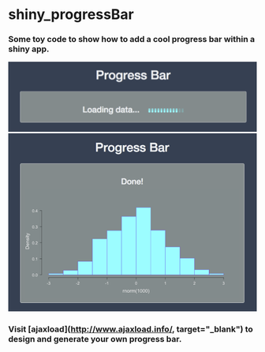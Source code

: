 # shiny_progressBar
### Some toy code to show how to add a cool progress bar within a shiny app.
![alt tag](https://github.com/fredcommo/shiny_progressBar/blob/master/screenshots/progressbar.png)
![alt tag](https://github.com/fredcommo/shiny_progressBar/blob/master/screenshots/done.png)

### Visit [ajaxload](http://www.ajaxload.info/, target="_blank") to design and generate your own progress bar.